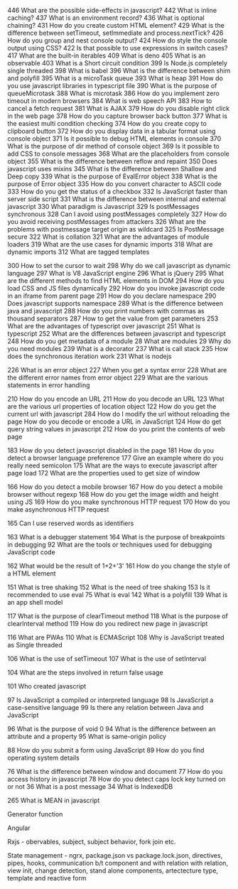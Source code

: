 446	What are the possible side-effects in javascript?
442	What is inline caching?
437	What is an environment record?
436	What is optional chaining?
431	How do you create custom HTML element?
429	What is the difference between setTimeout, setImmediate and process.nextTick?
426	How do you group and nest console output?
424	How do style the console output using CSS?
422	Is that possible to use expressions in switch cases?
417	What are the built-in iterables
409	What is deno
405	What is an observable
403	What is a Short circuit condition
399	Is Node.js completely single threaded
398	What is babel
396	What is the difference between shim and polyfill
395	What is a microTask queue
393	What is heap
391	How do you use javascript libraries in typescript file
390	What is the purpose of queueMicrotask
388	What is microtask
386	How do you implement zero timeout in modern browsers
384	What is web speech API
383	How to cancel a fetch request
381	What is AJAX
379	How do you disable right click in the web page
378	How do you capture browser back button
377	What is the easiest multi condition checking
374	How do you create copy to clipboard button
372	How do you display data in a tabular format using console object
371	Is it possible to debug HTML elements in console
370	What is the purpose of dir method of console object
369	Is it possible to add CSS to console messages
368	What are the placeholders from console object
355	What is the difference between reflow and repaint
350	Does javascript uses mixins
345	What is the difference between Shallow and Deep copy
339	What is the purpose of EvalError object
338	What is the purpose of Error object
335	How do you convert character to ASCII code
333	How do you get the status of a checkbox
332	Is JavaScript faster than server side script
331	What is the difference between internal and external javascript
330	What paradigm is Javascript
329	Is postMessages synchronous
328	Can I avoid using postMessages completely
327	How do you avoid receiving postMessages from attackers
326	What are the problems with postmessage target origin as wildcard
325	Is PostMessage secure
322	What is collation
321	What are the advantages of module loaders
319	What are the use cases for dynamic imports
318	What are dynamic imports
312	What are tagged templates

300	How to set the cursor to wait
298	Why do we call javascript as dynamic language
297	What is V8 JavaScript engine
296	What is jQuery
295	What are the different methods to find HTML elements in DOM
294	How do you load CSS and JS files dynamically
292	How do you invoke javascript code in an iframe from parent page
291	How do you declare namespace
290	Does javascript supports namespace
289	What is the difference between java and javascript
288	How do you print numbers with commas as thousand separators
287	How to get the value from get parameters
253	What are the advantages of typescript over javascript
251	What is typescript
252	What are the differences between javascript and typescript
248	How do you get metadata of a module
28	What are modules
29	Why do you need modules
239	What is a decorator
237	What is call stack
235	How does the synchronous iteration work
231	What is nodejs

226	What is an error object
227	When you get a syntax error
228	What are the different error names from error object
229	What are the various statements in error handling

210	How do you encode an URL
211	How do you decode an URL
123	What are the various url properties of location object
122	How do you get the current url with javascript
284	How do I modify the url without reloading the page
How do you decode or encode a URL in JavaScript
124	How do get query string values in javascript
212	How do you print the contents of web page

183	How do you detect javascript disabled in the page
181	How do you detect a browser language preference
177	Give an example where do you really need semicolon
175	What are the ways to execute javascript after page load
172	What are the properties used to get size of window

166	How do you detect a mobile browser
167	How do you detect a mobile browser without regexp
168	How do you get the image width and height using JS
169	How do you make synchronous HTTP request
170	How do you make asynchronous HTTP request

165	Can I use reserved words as identifiers

163	What is a debugger statement
164	What is the purpose of breakpoints in debugging
92	What are the tools or techniques used for debugging JavaScript code

162	What would be the result of 1+2+'3'
161	How do you change the style of a HTML element

151	What is tree shaking
152	What is the need of tree shaking
153	Is it recommended to use eval
75	What is eval
142	What is a polyfill
139	What is an app shell model

117	What is the purpose of clearTimeout method
118	What is the purpose of clearInterval method
119	How do you redirect new page in javascript

116	What are PWAs
110	What is ECMAScript
108	Why is JavaScript treated as Single threaded

106	What is the use of setTimeout
107	What is the use of setInterval

104	What are the steps involved in return false usage

101	Who created javascript

97	Is JavaScript a compiled or interpreted language
98	Is JavaScript a case-sensitive language
99	Is there any relation between Java and JavaScript

96	What is the purpose of void 0
94	What is the difference between an attribute and a property
95	What is same-origin policy

88	How do you submit a form using JavaScript
89	How do you find operating system details

76	What is the difference between window and document
77	How do you access history in javascript
78	How do you detect caps lock key turned on or not
36	What is a post message
34	What is IndexedDB

265	What is MEAN in javascript


Generator function


Angular

Rxjs - obervables, subject, subject behavior, fork join etc.

State management - ngrx, package.json vs package.lock.json, directives, pipes, hooks, communication b/t component and with relation with relation, view init, change detection, stand alone components, artectecture type, template and reactive form